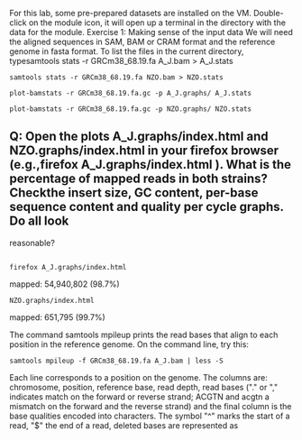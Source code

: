 For this lab, some pre-prepared datasets are installed on the VM. Double-click on the module icon, it will open
up a terminal in the directory with the data for the module.
Exercise 1: Making sense of the input data
We will need the aligned sequences in SAM, BAM or CRAM format and the reference genome in fasta format.
To list the files in the current directory, typesamtools stats -r GRCm38_68.19.fa A_J.bam > A_J.stats
```
samtools stats -r GRCm38_68.19.fa NZO.bam > NZO.stats
```
```
plot-bamstats -r GRCm38_68.19.fa.gc -p A_J.graphs/ A_J.stats
```
```
plot-bamstats -r GRCm38_68.19.fa.gc -p NZO.graphs/ NZO.stats
```
## Q: Open the plots A_J.graphs/index.html and NZO.graphs/index.html in your firefox browser (e.g.,firefox A_J.graphs/index.html ). What is the percentage of mapped reads in both strains? Checkthe insert size, GC content, per-base sequence content and quality per cycle graphs. Do all look
reasonable?
 ```
 
firefox A_J.graphs/index.html
```
mapped: 	54,940,802 	(98.7%)

```
NZO.graphs/index.html
```

mapped: 	651,795 	(99.7%)

The command samtools mpileup prints the read bases that align to each position in the reference genome.
On the command line, try this:
```
samtools mpileup -f GRCm38_68.19.fa A_J.bam | less -S
```
Each line corresponds to a position on the genome. The columns are: chromosome, position, reference base,
read depth, read bases ("." or "," indicates match on the forward or reverse strand; ACGTN and acgtn a
mismatch on the forward and the reverse strand) and the final column is the base qualities encoded into
characters. The symbol "^" marks the start of a read, "$" the end of a read, deleted bases are represented as
